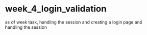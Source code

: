 # week_4_login_validation
as of week task, handling the session and creating a login page and handling the session
